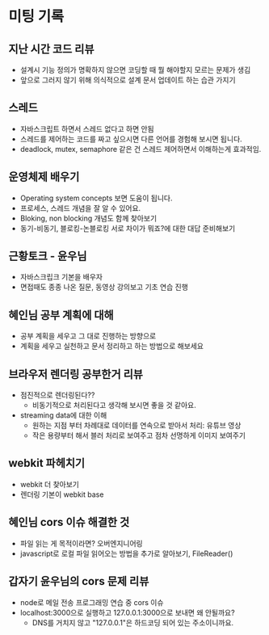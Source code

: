 
# 미팅 기록

## 지난 시간 코드 리뷰

- 설계시 기능 정의가 명확하지 않으면 코딩할 때 뭘 해야할지 모르는 문제가 생김
- 앞으로 그러지 않기 위해 의식적으로 설계 문서 업데이트 하는 습관 가지기

## 스레드

- 자바스크립트 하면서 스레드 없다고 하면 안됨
- 스레드를 제어하는 코드를 짜고 싶으시면 다른 언어를 경험해 보시면 됩니다.
- deadlock, mutex, semaphore 같은 건 스레드 제어하면서 이해하는게 효과적임.

## 운영체제 배우기

- Operating system concepts 보면 도움이 됩니다.
- 프로세스, 스레드 개념을 잘 알 수 있어요.
- Bloking, non blocking 개념도 함께 찾아보기
- 동기-비동기, 블로킹-논블로킹 서로 차이가 뭐죠?에 대한 대답 준비해보기

## 근황토크 - 윤우님

- 자바스크립크 기본을 배우자
- 면접때도 종종 나온 질문, 동영상 강의보고 기초 연습 진행

## 혜인님 공부 계획에 대해

- 공부 계획을 세우고 그 대로 진행하는 방향으로
- 계획을 세우고 실천하고 문서 정리하고 하는 방법으로 해보세요

## 브라우저 렌더링 공부한거 리뷰

- 점진적으로 렌더링된다??
  - 비동기적으로 처리된다고 생각해 보시면 좋을 것 같아요.
- streaming data에 대한 이해
  - 원하는 지점 부터 차례대로 데이터를 연속으로 받아서 처리: 유튜브 영상
  - 작은 용량부터 해서 블러 처리로 보여주고 점차 선명하게 이미지 보여주기

## webkit 파헤치기

- webkit 더 찾아보기
- 렌더링 기본이 webkit base

## 혜인님 cors 이슈 해결한 것

- 파일 읽는 게 목적이라면? 오버엔지니어링
- javascript로 로컬 파일 읽어오는 방법을 추가로 알아보기, FileReader()

## 갑자기 윤우님의 cors 문제 리뷰

- node로 메일 전송 프로그래밍 연습 중 cors 이슈
- localhost:3000으로 실행하고 127.0.0.1:3000으로 보내면 왜 안될까요?
  - DNS를 거치지 않고 "127.0.0.1"은 하드코딩 되어 있는 주소이니까요.